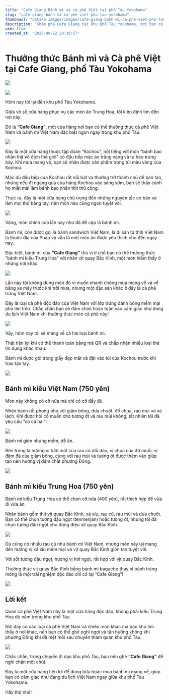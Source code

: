 ```yaml
---
title: "Cafe Giang Bánh mì và cà phê Việt tại phố Tàu Yokohama"
slug: "cafe-giang-banh-mi-ca-phe-viet-pho-tau-yokohama"
thumbnail: "data/6.images/images/cafe-giang-banh-mi-ca-phe-viet-pho-tau-yokohama.webp"
description: "Khám phá Cafe Giang tại khu phố Tàu Yokohama, nơi bạn có thể thưởng thức bánh mì Việt độc đáo và cà phê trứng thơm ngon, lý tưởng cho những phút giây nghỉ ngơi."
use: true
created_at: "2025-09-22 20:39:57"
---
```


# Thưởng thức Bánh mì và Cà phê Việt tại Cafe Giang, phố Tàu Yokohama

![](/images/uUzvQ3lML_bkIqyakc1vFlHZ-lVjSCI3npXVYKE5vkic27_UPiZsJTcFbdaFU_KTVeIoX0NL-vqS3UxBj13HbTwWyNxqvjDdtuANXYCh2tjIWQFWLC6c5HSgc-YkE-PiynYy_N98dNQVDjojOvxnF49l5TrJlPyUYezIvXpmx8NdB592RfKeNyOFkwom6HTe.webp)

![](/images/title-1757158406391.webp)

Hôm nay tôi lại đến khu phố Tàu Yokohama.

Giữa vô số cửa hàng phục vụ các món ăn Trung Hoa, tôi kiên định tìm đến nơi này.

Đó là **“Cafe Giang”**, một cửa hàng nơi bạn có thể thưởng thức cà phê Việt Nam và bánh mì Việt Nam đặc biệt ngon ngay trong khu phố Tàu.

![](/images/image-1757158204118.webp)

Đây là một cửa hàng thuộc tập đoàn “Kochou”, nổi tiếng với món “bánh bao nhân thịt vô địch thế giới” có đầu bếp mặc áo trắng vàng và tự hào trưng bày. Khi mua mang về, bạn sẽ nhận được sản phẩm trong túi màu vàng của Kochou.

Mặc dù đầu bếp của Kochou rất nổi bật và thường trở thành chủ đề bàn tán, nhưng nếu đi ngang qua cửa hàng Kochou vào sáng sớm, bạn sẽ thấy cảnh họ miệt mài làm bánh bao nhân thịt thủ công.

Thực ra, đây là một cửa hàng chú trọng đến những nguyên tắc cơ bản và làm mọi thứ bằng tay, nên món nào cũng ngon tuyệt vời.

![](/images/image-1757158226374.webp)

Vâng, món chính của lần này như đã đề cập là bánh mì.

Bánh mì, còn được gọi là bánh sandwich Việt Nam, là di sản từ thời Việt Nam là thuộc địa của Pháp và vẫn là một món ăn được yêu thích cho đến ngày nay.

Đặc biệt, bánh mì của **“Cafe Giang”** thú vị ở chỗ bạn có thể thưởng thức “bánh mì kiểu Trung Hoa” với nhân vịt quay Bắc Kinh, một món hiếm thấy ở những nơi khác.

![](/images/image-1757158245242.webp)

Lần này tôi không dùng món đó vì muốn nhanh chóng mua mang về và về bằng xe máy trước khi trời mưa, nhưng một đặc sản khác ở đây là cà phê trứng Việt Nam.

Đây là loại cà phê độc đáo của Việt Nam với lớp trứng đánh bông mềm mại phủ lên trên. Chắc chắn bạn sẽ đắm chìm hoàn toàn vào cảm giác như đang du lịch Việt Nam khi thưởng thức món cà phê này!

![](/images/image-1757158264178.webp)

Vậy, hôm nay tôi sẽ mang về cả hai loại bánh mì.

Thật tiện lợi khi có thể thanh toán bằng mã QR và chấp nhận nhiều loại thẻ tín dụng khác nhau.

Bánh mì được gói trong giấy đẹp mắt và đặt vào túi của Kochou trước khi trao tận tay.

![](/images/image-1757158282303.webp)

## Bánh mì kiểu Việt Nam (750 yên)

Món này không có cỡ nửa mà chỉ có cỡ đầy đủ.

Nhân bánh rất phong phú với giăm bông, dưa chuột, đồ chua, rau mùi và xà lách. Khi được hỏi có muốn cho tương ớt và rau mùi không, tất nhiên tôi đã yêu cầu “có cả hai”!

![](/images/image-1757158300625.webp)

Bánh mì giòn nhưng mềm, dễ ăn.

Bên trong là hương vị tươi mát của rau củ dồi dào, vị chua của đồ muối, vị đậm đà của giăm bông, cùng với rau mùi và tương ớt được thêm vào giúp tạo nên hương vị đậm chất phương Đông.

![](/images/image-1757158323707.webp)

## Bánh mì kiểu Trung Hoa (750 yên)

Bánh mì kiểu Trung Hoa có thể chọn cỡ nửa (400 yên), rất thích hợp để vừa đi vừa ăn.

Nhân bánh gồm thịt vịt quay Bắc Kinh, xá xíu, rau củ, rau mùi và dưa chuột. Bạn có thể chọn tương đậu ngọt (tenmenjan) hoặc tương ớt, nhưng tôi đã chọn tương đậu ngọt cho đúng điệu vịt quay Bắc Kinh.

![](/images/image-1757158341830.webp)

Dù cũng có nhiều rau củ như bánh mì Việt Nam, nhưng món này lại mang đến hương vị xá xíu mềm mại và vịt quay Bắc Kinh giòn tan tuyệt vời.

Với sốt tương đậu ngọt, hương vị hơi ngọt, rất hợp với vịt quay Bắc Kinh.

Thưởng thức vịt quay Bắc Kinh bằng bánh mì baguette thay vì bánh tráng mỏng là một trải nghiệm độc đáo chỉ có tại “Cafe Giang”!

![](/images/image-1757158384090.webp)

## Lời kết

Quán cà phê Việt Nam này là một cửa hàng độc đáo, không phải kiểu Trung Hoa dù nằm trong khu phố Tàu.

Nơi đây có các loại cà phê Việt Nam và nhiều món khác mà bạn khó tìm thấy ở nơi khác, nên bạn có thể ghé nghỉ ngơi và tận hưởng không khí phương Đông khi đã mệt mỏi sau chuyến tham quan khu phố Tàu.

![](/images/image-1757158446962.webp)

Chắc chắn, trong chuyến đi dạo khu phố Tàu, bạn nên ghé **“Cafe Giang”** để nghỉ chân một chút.

Đây là một cửa hàng tiện lợi để dùng bữa hoặc mua bánh mì mang về, giúp bạn có cảm giác như đang du lịch Việt Nam ngay giữa khu phố Tàu Yokohama.

Hãy thử nhé!